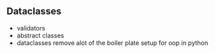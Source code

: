 ## Dataclasses

- validators
- abstract classes
- dataclasses remove alot of the boiler plate setup for oop in python
